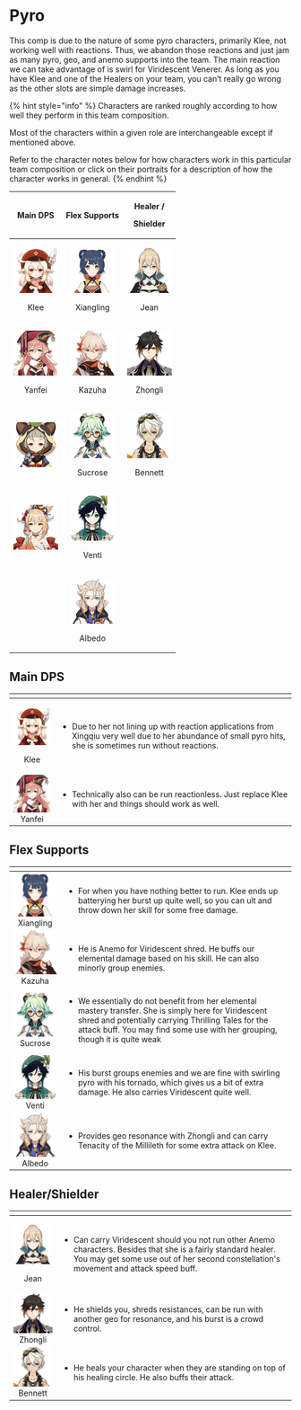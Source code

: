 # Pyro

This comp is due to the nature of some pyro characters, primarily Klee, not working well with reactions. Thus, we abandon those reactions and just jam as many pyro, geo, and anemo supports into the team. The main reaction we can take advantage of is swirl for Viridescent Venerer. As long as you have Klee and one of the Healers on your team, you can’t really go wrong as the other slots are simple damage increases.

{% hint style="info" %}
Characters are ranked roughly according to how well they perform in this team composition.

Most of the characters within a given role are interchangeable except if mentioned above.  
  
Refer to the character notes below for how characters work in this particular team composition or click on their portraits for a description of how the character works in general.
{% endhint %}

<table>
  <thead>
    <tr>
      <th style="text-align:center">Main DPS</th>
      <th style="text-align:center">Flex Supports</th>
      <th style="text-align:center">
        <p>Healer /</p>
        <p>Shielder</p>
      </th>
    </tr>
  </thead>
  <tbody>
    <tr>
      <td style="text-align:center">
        <p>
          <img src="../.gitbook/assets/ui_avataricon_klee.png" alt/>
        </p>
        <p>Klee</p>
      </td>
      <td style="text-align:center">
        <p>
          <img src="../.gitbook/assets/ui_avataricon_xiangling.png" alt/>
        </p>
        <p>Xiangling</p>
      </td>
      <td style="text-align:center">
        <p>
          <img src="../.gitbook/assets/ui_avataricon_jean.png" alt/>
        </p>
        <p>Jean</p>
      </td>
    </tr>
    <tr>
      <td style="text-align:center">
        <p>
          <img src="../.gitbook/assets/ui_avataricon_yanfei.png" alt/>
        </p>
        <p>Yanfei</p>
      </td>
      <td style="text-align:center">
        <p>
          <img src="../.gitbook/assets/ui_avataricon_kazuha.png" alt/>
        </p>
        <p>Kazuha</p>
      </td>
      <td style="text-align:center">
        <p>
          <img src="../.gitbook/assets/ui_avataricon_zhongli.png" alt/>
        </p>
        <p>Zhongli</p>
      </td>
    </tr>
    <tr>
      <td style="text-align:center">
        <img src="../.gitbook/assets/ui_avataricon_sayu.png" alt/>
      </td>
      <td style="text-align:center">
        <p>
          <img src="../.gitbook/assets/ui_avataricon_sucrose.png" alt/>
        </p>
        <p>Sucrose</p>
      </td>
      <td style="text-align:center">
        <p>
          <img src="../.gitbook/assets/ui_avataricon_bennett.png" alt/>
        </p>
        <p>Bennett</p>
      </td>
    </tr>
    <tr>
      <td style="text-align:center">
        <img src="../.gitbook/assets/ui_avataricon_yoimiya.png" alt/>
      </td>
      <td style="text-align:center">
        <p>
          <img src="../.gitbook/assets/ui_avataricon_venti.png" alt/>
        </p>
        <p>Venti</p>
      </td>
      <td style="text-align:center"></td>
    </tr>
    <tr>
      <td style="text-align:center"></td>
      <td style="text-align:center">
        <p>
          <img src="../.gitbook/assets/ui_avataricon_albedo.png" alt/>
        </p>
        <p>Albedo</p>
      </td>
      <td style="text-align:center"></td>
    </tr>
  </tbody>
</table>

## Main DPS

<table>
  <thead>
    <tr>
      <th style="text-align:center"></th>
      <th style="text-align:left"></th>
    </tr>
  </thead>
  <tbody>
    <tr>
      <td style="text-align:center">
        <p>
          <img src="../.gitbook/assets/ui_avataricon_klee.png" alt/>
        </p>
        <p>Klee</p>
      </td>
      <td style="text-align:left">
        <ul>
          <li>Due to her not lining up with reaction applications from Xingqiu very
            well due to her abundance of small pyro hits, she is sometimes run without
            reactions.</li>
        </ul>
      </td>
    </tr>
    <tr>
      <td style="text-align:center">
        <img src="../.gitbook/assets/ui_avataricon_yanfei.png" alt/>Yanfei</td>
      <td style="text-align:left">
        <ul>
          <li>Technically also can be run reactionless. Just replace Klee with her and
            things should work as well.</li>
        </ul>
      </td>
    </tr>
  </tbody>
</table>

## Flex Supports

<table>
  <thead>
    <tr>
      <th style="text-align:center"></th>
      <th style="text-align:left"></th>
    </tr>
  </thead>
  <tbody>
    <tr>
      <td style="text-align:center">
        <img src="../.gitbook/assets/ui_avataricon_xiangling.png" alt/>Xiangling</td>
      <td style="text-align:left">
        <ul>
          <li>For when you have nothing better to run. Klee ends up batterying her burst
            up quite well, so you can ult and throw down her skill for some free damage.</li>
        </ul>
      </td>
    </tr>
    <tr>
      <td style="text-align:center">
        <img src="../.gitbook/assets/ui_avataricon_kazuha.png" alt/>Kazuha</td>
      <td style="text-align:left">
        <p></p>
        <ul>
          <li>He is Anemo for Viridescent shred. He buffs our elemental damage based
            on his skill. He can also minorly group enemies.</li>
        </ul>
      </td>
    </tr>
    <tr>
      <td style="text-align:center">
        <img src="../.gitbook/assets/ui_avataricon_sucrose.png" alt/>Sucrose</td>
      <td style="text-align:left">
        <p></p>
        <ul>
          <li>We essentially do not benefit from her elemental mastery transfer. She
            is simply here for Viridescent shred and potentially carrying Thrilling
            Tales for the attack buff. You may find some use with her grouping, though
            it is quite weak</li>
        </ul>
      </td>
    </tr>
    <tr>
      <td style="text-align:center">
        <img src="../.gitbook/assets/ui_avataricon_venti.png" alt/>Venti</td>
      <td style="text-align:left">
        <p></p>
        <ul>
          <li>His burst groups enemies and we are fine with swirling pyro with his tornado,
            which gives us a bit of extra damage. He also carries Viridescent quite
            well.</li>
        </ul>
      </td>
    </tr>
    <tr>
      <td style="text-align:center">
        <img src="../.gitbook/assets/ui_avataricon_albedo.png" alt/>Albedo</td>
      <td style="text-align:left">
        <p></p>
        <ul>
          <li>Provides geo resonance with Zhongli and can carry Tenacity of the Millileth
            for some extra attack on Klee.</li>
        </ul>
      </td>
    </tr>
  </tbody>
</table>

## Healer/Shielder

<table>
  <thead>
    <tr>
      <th style="text-align:center"></th>
      <th style="text-align:left"></th>
    </tr>
  </thead>
  <tbody>
    <tr>
      <td style="text-align:center">
        <p>
          <img src="../.gitbook/assets/ui_avataricon_jean.png" alt/>
        </p>
        <p>Jean</p>
      </td>
      <td style="text-align:left">
        <p></p>
        <ul>
          <li>Can carry Viridescent should you not run other Anemo characters. Besides
            that she is a fairly standard healer. You may get some use out of her second
            constellation&apos;s movement and attack speed buff.</li>
        </ul>
      </td>
    </tr>
    <tr>
      <td style="text-align:center">
        <img src="../.gitbook/assets/ui_avataricon_zhongli.png" alt/>Zhongli</td>
      <td style="text-align:left">
        <p></p>
        <ul>
          <li>He shields you, shreds resistances, can be run with another geo for resonance,
            and his burst is a crowd control.</li>
        </ul>
      </td>
    </tr>
    <tr>
      <td style="text-align:center">
        <img src="../.gitbook/assets/ui_avataricon_bennett.png" alt/>Bennett</td>
      <td style="text-align:left">
        <p></p>
        <ul>
          <li>He heals your character when they are standing on top of his healing circle.
            He also buffs their attack.</li>
        </ul>
      </td>
    </tr>
  </tbody>
</table>

